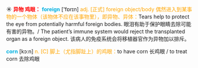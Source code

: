 ☀ <font color="red">**异物 鸡眼：**</font>
<font color="sky blue">**foreign**</font> ['fɒrɪn] 
<font color="orange">adj. [正式] foreign object/body 偶然进入到某事物的一个物体（该物体不应在该事物里），即异物、异体：</font>Tears help to protect the eye from potentially harmful foreign bodies. 眼泪有助于保护眼睛去除可能有害的异物。/ The patient’s immune system would reject the transplanted organ as a foreign object. 该病人的免疫系统会将移植器官作为异物加以排斥。

<font color="sky blue">**corn**</font> [kɔ:n] 
<font color="orange">n. [C] 脚上（尤指脚趾上）的鸡眼：</font>to have corn 长鸡眼 / to treat corn 去除鸡眼
